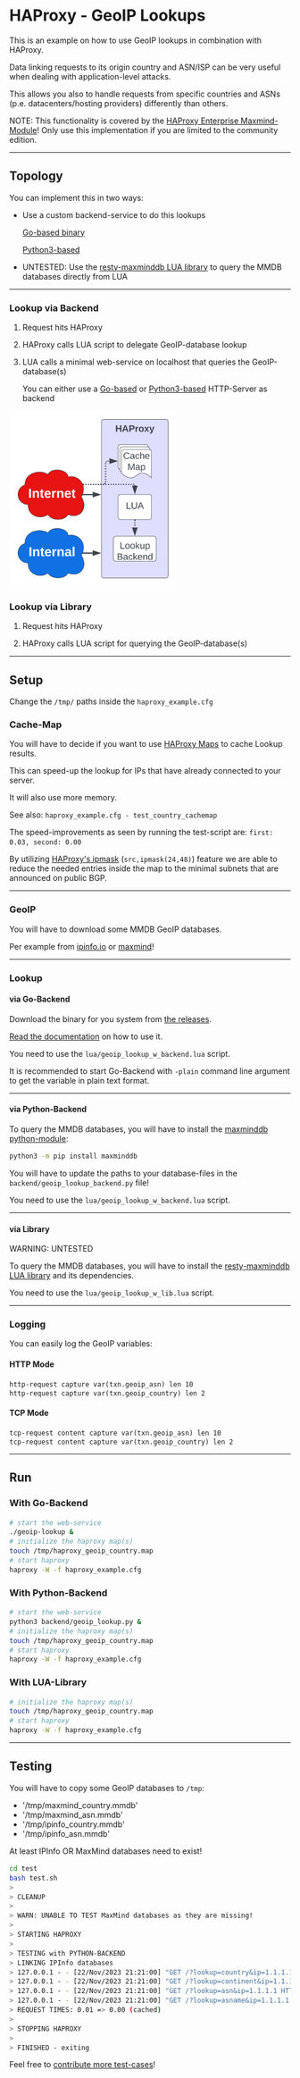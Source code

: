 # HAProxy - GeoIP Lookups

This is an example on how to use GeoIP lookups in combination with HAProxy.

Data linking requests to its origin country and ASN/ISP can be very useful when dealing with application-level attacks.

This allows you also to handle requests from specific countries and ASNs (p.e. datacenters/hosting providers) differently than others.

NOTE: This functionality is covered by the [HAProxy Enterprise Maxmind-Module](https://www.haproxy.com/documentation/hapee/latest/load-balancing/geolocation/maxmind/)! Only use this implementation if you are limited to the community edition.

----

## Topology

You can implement this in two ways:

* Use a custom backend-service to do this lookups
 
   [Go-based binary](https://github.com/O-X-L/geoip-lookup-service/releases/tag/1.0)

   [Python3-based](https://github.com/O-X-L/haproxy-geoip/tree/latest/backend)

* UNTESTED: Use the [resty-maxminddb LUA library](https://raw.githubusercontent.com/anjia0532/lua-resty-maxminddb/master/lib/resty/maxminddb.lua) to query the MMDB databases directly from LUA

----

### Lookup via Backend

1. Request hits HAProxy

2. HAProxy calls LUA script to delegate GeoIP-database lookup

3. LUA calls a minimal web-service on localhost that queries the GeoIP-database(s)

   You can either use a [Go-based](https://github.com/O-X-L/geoip-lookup-service) or [Python3-based](https://github.com/O-X-L/haproxy-geoip/tree/latest/backend) HTTP-Server as backend

<img src="https://raw.githubusercontent.com/O-X-L/haproxy-geoip/latest/topology.svg" width=300>


### Lookup via Library

1. Request hits HAProxy

2. HAProxy calls LUA script for querying the GeoIP-database(s)


----

## Setup

Change the `/tmp/` paths inside the `haproxy_example.cfg`


### Cache-Map

You will have to decide if you want to use [HAProxy Maps](https://www.haproxy.com/blog/introduction-to-haproxy-maps) to cache Lookup results.

This can speed-up the lookup for IPs that have already connected to your server.

It will also use more memory.

See also: `haproxy_example.cfg - test_country_cachemap`

The speed-improvements as seen by running the test-script are: `first: 0.03, second: 0.00`

By utilizing [HAProxy's ipmask](https://www.haproxy.com/blog/ip-masking-in-haproxy) (`src,ipmask(24,48)`) feature we are able to reduce the needed entries inside the map to the minimal subnets that are announced on public BGP.  

----

### GeoIP

You will have to download some MMDB GeoIP databases.

Per example from [ipinfo.io](https://ipinfo.io/account/data-downloads) or [maxmind](https://maxmind.com)!

----

### Lookup

#### via Go-Backend

Download the binary for you system from [the releases](https://github.com/O-X-L/geoip-lookup-service/releases).

[Read the documentation](https://github.com/O-X-L/geoip-lookup-service) on how to use it.

You need to use the `lua/geoip_lookup_w_backend.lua` script.

It is recommended to start Go-Backend with `-plain` command line argument to get the variable in plain text format.

----

#### via Python-Backend

To query the MMDB databases, you will have to install the [maxminddb python-module](https://github.com/maxmind/MaxMind-DB-Reader-python):

```bash
python3 -m pip install maxminddb
```

You will have to update the paths to your database-files in the `backend/geoip_lookup_backend.py` file!

You need to use the `lua/geoip_lookup_w_backend.lua` script.

----

#### via Library

WARNING: UNTESTED

To query the MMDB databases, you will have to install the [resty-maxminddb LUA library](https://raw.githubusercontent.com/anjia0532/lua-resty-maxminddb/master/lib/resty/maxminddb.lua) and its dependencies.

You need to use the `lua/geoip_lookup_w_lib.lua` script.

----

### Logging

You can easily log the GeoIP variables:

#### HTTP Mode

```
http-request capture var(txn.geoip_asn) len 10
http-request capture var(txn.geoip_country) len 2
```

#### TCP Mode

```
tcp-request content capture var(txn.geoip_asn) len 10
tcp-request content capture var(txn.geoip_country) len 2
```

----

## Run

### With Go-Backend
```bash
# start the web-service
./geoip-lookup &
# initialize the haproxy map(s)
touch /tmp/haproxy_geoip_country.map
# start haproxy
haproxy -W -f haproxy_example.cfg
```

### With Python-Backend
```bash
# start the web-service
python3 backend/geoip_lookup.py &
# initialize the haproxy map(s)
touch /tmp/haproxy_geoip_country.map
# start haproxy
haproxy -W -f haproxy_example.cfg
```


### With LUA-Library

```bash
# initialize the haproxy map(s)
touch /tmp/haproxy_geoip_country.map
# start haproxy
haproxy -W -f haproxy_example.cfg
```

----

## Testing

You will have to copy some GeoIP databases to `/tmp`:

* '/tmp/maxmind_country.mmdb'
* '/tmp/maxmind_asn.mmdb'
* '/tmp/ipinfo_country.mmdb'
* '/tmp/ipinfo_asn.mmdb'

At least IPInfo OR MaxMind databases need to exist!

```bash
cd test
bash test.sh
>
> CLEANUP
>
> WARN: UNABLE TO TEST MaxMind databases as they are missing!
>
> STARTING HAPROXY
>
> TESTING with PYTHON-BACKEND
> LINKING IPInfo databases
> 127.0.0.1 - - [22/Nov/2023 21:21:00] "GET /?lookup=country&ip=1.1.1.1 HTTP/1.1" 200 -
> 127.0.0.1 - - [22/Nov/2023 21:21:00] "GET /?lookup=continent&ip=1.1.1.1 HTTP/1.1" 200 -
> 127.0.0.1 - - [22/Nov/2023 21:21:00] "GET /?lookup=asn&ip=1.1.1.1 HTTP/1.1" 200 -
> 127.0.0.1 - - [22/Nov/2023 21:21:00] "GET /?lookup=asname&ip=1.1.1.1 HTTP/1.1" 200 -
> REQUEST TIMES: 0.01 => 0.00 (cached)
>
> STOPPING HAPROXY
>
> FINISHED - exiting
```

Feel free to [contribute more test-cases](https://github.com/O-X-L/haproxy-geoip/blob/latest/test/requests.sh)!
